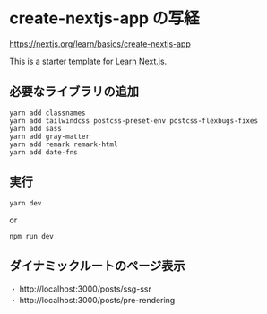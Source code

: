 # create-nextjs-app の写経   
https://nextjs.org/learn/basics/create-nextjs-app   


This is a starter template for [Learn Next.js](https://nextjs.org/learn).

## 必要なライブラリの追加   
```
yarn add classnames   
yarn add tailwindcss postcss-preset-env postcss-flexbugs-fixes   
yarn add sass   
yarn add gray-matter
yarn add remark remark-html
yarn add date-fns
```


## 実行
```
yarn dev
```
 or
```
npm run dev
```

## ダイナミックルートのページ表示   
・ http://localhost:3000/posts/ssg-ssr   
・ http://localhost:3000/posts/pre-rendering   

